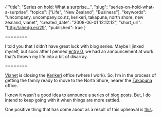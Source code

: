 {
  "title": "Series on hold: What a surprise…",
  "slug": "series-on-hold-what-a-surprise",
  "topics": ["Life", "New Zealand", "Business"],
  "keywords": "uncompany, uncompany.co.nz, kerikeri, takapuna, north shore, new zealand, vianet",
  "created_date": "2008-06-01 12:12:12",
  "short_url": "http://ahedg.es/29",
  "published": true
}

========

I told you that I didn’t have great luck with blog series. Maybe I jinxed myself, but soon after I penned [entry 0](/blog/2008/05/13/widget-javascript-the-un-series-part-0), we had an announcement at work that’s thrown my life into a bit of disarray.

========

[Vianet](https://vianet.travel) is closing the [Kerikeri](https://maps.google.com/maps?f=q&hl=en&geocode=&q=Kerikeri,+Northland,+New+Zealand&ie=UTF8&z=12&iwloc=addr) office (where I work). So, I’m in the process of getting the family ready to move to the North Shore, nearer the [Takapuna](https://maps.google.com/maps?f=q&hl=en&geocode=&q=Takapuna,+Auckland,+New+Zealand&ie=UTF8&z=15&iwloc=addr) office.

I knew it wasn’t a good idea to announce a series of blog posts. But, I do intend to keep going with it when things are more settled.

One positive thing that has come about as a result of this upheaval is [this](https://uncompany.co.nz).

